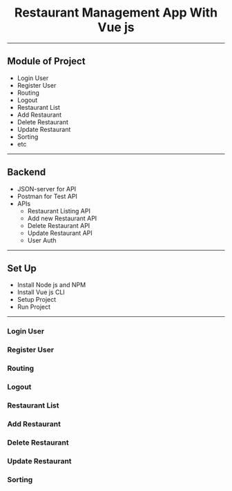 <h1 align="center">Restaurant Management App With Vue js</h1>

---

## Module of Project

- Login User
- Register User
- Routing
- Logout
- Restaurant List
- Add Restaurant
- Delete Restaurant
- Update Restaurant
- Sorting
- etc

---

## Backend

- JSON-server for API
- Postman for Test API
- APIs
    - Restaurant Listing API
    - Add new Restaurant API
    - Delete Restaurant API
    - Update Restaurant API
    - User Auth
 
---

## Set Up

- Install Node js and NPM
- Install Vue js CLI
- Setup Project
- Run Project

---

### Login User

### Register User

### Routing

### Logout

### Restaurant List

### Add Restaurant

### Delete Restaurant

### Update Restaurant

### Sorting


